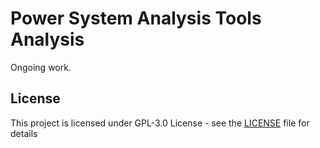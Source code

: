 # Power System Analysis Tools Analysis

Ongoing work.

## License

This project is licensed under GPL-3.0 License - see the [LICENSE](LICENSE) file for details
